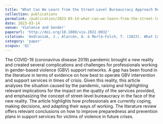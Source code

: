 ```yaml
---
title: "What Can We Learn from the Street-Level Bureaucracy Approach Regarding Gender-Based Violence Support Services During the COVID-19 Lockdown Crisis?"
collection: publications
permalink: /publication/2023-03-14-what-can-we-learn-from-the-street-level-bureaucracy-approach
date: 2023-03-14
venue: 'Violence and Gender'
paperurl: 'http://doi.org/10.1089/vio.2022.0032'
citation: 'Andraszak, J.; Alarcón, A. & Morlà-Folch, T. (2023). What Can We Learn from the Street-Level Bureaucracy Approach Regarding Gender-Based Violence Support Services During the COVID-19 Lockdown Crisis?'
category: 'paper'
scopus: 'Q1'
---
```


The COVID-19 (coronavirus disease 2019) pandemic brought a new reality and created several complications and challenges for professionals working in gender-based violence (GBV) support networks. A gap has been found in the literature in terms of evidence on how best to operate GBV intervention and support services in times of crisis. Given this reality, this article analyses the situation caused by the pandemic, raising and highlighting relevant implications for the impact on the quality of the services provided, and emphasizing the concept of street-level bureaucracy in the face of the new reality. The article highlights how professionals are currently coping, making decisions, and adapting their ways of working. The literature review offers relevant conclusions on how to improve preparedness and prevention plans in support services for victims of violence in future crises.
